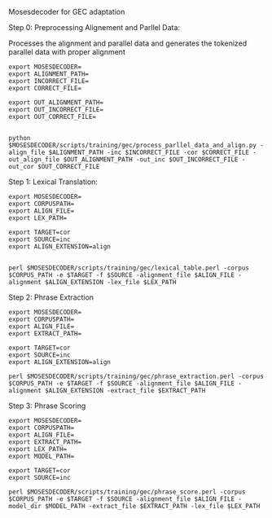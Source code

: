 Mosesdecoder for GEC adaptation

Step 0: Preprocessing Alignement and Parllel Data:

Processes the alignment and parallel data and generates the tokenized parallel data with proper alignment



```shell
export MOSESDECODER=
export ALIGNMENT_PATH=
export INCORRECT_FILE=
export CORRECT_FILE=

export OUT_ALIGNMENT_PATH=
export OUT_INCORRECT_FILE=
export OUT_CORRECT_FILE=


python $MOSESDECODER/scripts/training/gec/process_parllel_data_and_align.py -align_file $ALIGNMENT_PATH -inc $INCORRECT_FILE -cor $CORRECT_FILE -out_align_file $OUT_ALIGNMENT_PATH -out_inc $OUT_INCORRECT_FILE -out_cor $OUT_CORRECT_FILE
```

Step 1: Lexical Translation:

 

```shell
export MOSESDECODER=
export CORPUSPATH=
export ALIGN_FILE=
export LEX_PATH=

export TARGET=cor
export SOURCE=inc
export ALIGN_EXTENSION=align
```



```shell

perl $MOSESDECODER/scripts/training/gec/lexical_table.perl -corpus $CORPUS_PATH -e $TARGET -f $SOURCE -alignment_file $ALIGN_FILE -alignment $ALIGN_EXTENSION -lex_file $LEX_PATH

```





Step 2: Phrase Extraction



```shell
export MOSESDECODER=
export CORPUSPATH=
export ALIGN_FILE=
export EXTRACT_PATH=

export TARGET=cor
export SOURCE=inc
export ALIGN_EXTENSION=align
```

```shell
perl $MOSESDECODER/scripts/training/gec/phrase_extraction.perl -corpus $CORPUS_PATH -e $TARGET -f $SOURCE -alignment_file $ALIGN_FILE -alignment $ALIGN_EXTENSION -extract_file $EXTRACT_PATH

```



Step 3: Phrase Scoring



```shell
export MOSESDECODER=
export CORPUSPATH=
export ALIGN_FILE=
export EXTRACT_PATH=
export LEX_PATH=
export MODEL_PATH=

export TARGET=cor
export SOURCE=inc
```

```shell
perl $MOSESDECODER/scripts/training/gec/phrase_score.perl -corpus $CORPUS_PATH -e $TARGET -f $SOURCE -alignment_file $ALIGN_FILE -model_dir $MODEL_PATH -extract_file $EXTRACT_PATH -lex_file $LEX_PATH
```

